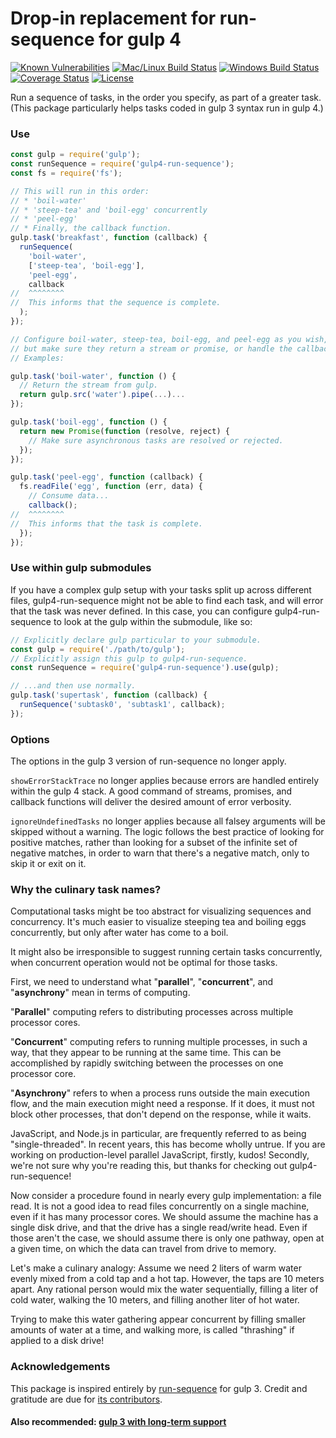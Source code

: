 # Drop-in replacement for run-sequence for gulp 4

[![Known Vulnerabilities][snyk-image]][snyk-url]
[![Mac/Linux Build Status][travis-image]][travis-url]
[![Windows Build Status][appveyor-image]][appveyor-url]
[![Coverage Status][coveralls-image]][coveralls-url]
[![License][license-image]][license-url]

Run a sequence of tasks, in the order you specify, as part of a greater task. 
(This package particularly helps tasks coded in gulp 3 syntax run in gulp 4.)

### Use

```javascript
const gulp = require('gulp');
const runSequence = require('gulp4-run-sequence');
const fs = require('fs');

// This will run in this order:
// * 'boil-water'
// * 'steep-tea' and 'boil-egg' concurrently
// * 'peel-egg'
// * Finally, the callback function.
gulp.task('breakfast', function (callback) {
  runSequence(
    'boil-water',
    ['steep-tea', 'boil-egg'],
    'peel-egg',
    callback
//  ^^^^^^^^
//  This informs that the sequence is complete.
  );
});

// Configure boil-water, steep-tea, boil-egg, and peel-egg as you wish,
// but make sure they return a stream or promise, or handle the callback.
// Examples:

gulp.task('boil-water', function () {
  // Return the stream from gulp.
  return gulp.src('water').pipe(...)...
});

gulp.task('boil-egg', function () {
  return new Promise(function (resolve, reject) {
    // Make sure asynchronous tasks are resolved or rejected.
  });
});

gulp.task('peel-egg', function (callback) {
  fs.readFile('egg', function (err, data) {
    // Consume data...
    callback();
//  ^^^^^^^^
//  This informs that the task is complete.
  });
});
```

### Use within gulp submodules

If you have a complex gulp setup with your tasks split up across different 
files, gulp4-run-sequence might not be able to find each task, and will error 
that the task was never defined. In this case, you can configure 
gulp4-run-sequence to look at the gulp within the submodule, like so:

```javascript
// Explicitly declare gulp particular to your submodule.
const gulp = require('./path/to/gulp');
// Explicitly assign this gulp to gulp4-run-sequence.
const runSequence = require('gulp4-run-sequence').use(gulp);

// ...and then use normally.
gulp.task('supertask', function (callback) {
  runSequence('subtask0', 'subtask1', callback);
});
```

### Options

The options in the gulp 3 version of run-sequence no longer apply. 

`showErrorStackTrace` no longer applies because errors are handled entirely 
within the gulp 4 stack. A good command of streams, promises, and callback 
functions will deliver the desired amount of error verbosity.

`ignoreUndefinedTasks` no longer applies because all falsey arguments will be 
skipped without a warning. The logic follows the best practice of looking for 
positive matches, rather than looking for a subset of the infinite set of 
negative matches, in order to warn that there's a negative match, only to skip 
it or exit on it.

### Why the culinary task names?

Computational tasks might be too abstract for visualizing sequences and 
concurrency. It's much easier to visualize steeping tea and boiling eggs 
concurrently, but only after water has come to a boil.

It might also be irresponsible to suggest running certain tasks concurrently, 
when concurrent operation would not be optimal for those tasks.

First, we need to understand what "__parallel__", "__concurrent__", and 
"__asynchrony__" mean in terms of computing.

"__Parallel__" computing refers to distributing processes across multiple 
processor cores.

"__Concurrent__" computing refers to running multiple processes, in such a way, 
that they appear to be running at the same time. This can be accomplished by 
rapidly switching between the processes on one processor core.

"__Asynchrony__" refers to when a process runs outside the main execution flow, 
and the main execution might need a response. If it does, it must not block 
other processes, that don't depend on the response, while it waits.

JavaScript, and Node.js in particular, are frequently referred to as being 
"single-threaded". In recent years, this has become wholly untrue. If you are 
working on production-level parallel JavaScript, firstly, kudos! Secondly, we're 
not sure why you're reading this, but thanks for checking out 
gulp4-run-sequence!

Now consider a procedure found in nearly every gulp implementation: a file read. 
It is not a good idea to read files concurrently on a single machine, even if it 
has many processor cores. We should assume the machine has a single disk drive, 
and that the drive has a single read/write head. Even if those aren't the case, 
we should assume there is only one pathway, open at a given time, on which the 
data can travel from drive to memory.

Let's make a culinary analogy: Assume we need 2 liters of warm water evenly 
mixed from a cold tap and a hot tap. However, the taps are 10 meters apart. Any 
rational person would mix the water sequentially, filling a liter of cold water, 
walking the 10 meters, and filling another liter of hot water.

Trying to make this water gathering appear concurrent by filling smaller 
amounts of water at a time, and walking more, is called "thrashing" if applied 
to a disk drive!

### Acknowledgements

This package is inspired entirely by 
[run-sequence](https://github.com/OverZealous/run-sequence) for gulp 3. Credit 
and gratitude are due for 
[its contributors](https://github.com/OverZealous/run-sequence/graphs/contributors). 

#### Also recommended: [gulp 3 with long-term support](https://github.com/electric-eloquence/gulp)

[snyk-image]: https://snyk.io/test/github/electric-eloquence/gulp4-run-sequence/master/badge.svg
[snyk-url]: https://snyk.io/test/github/electric-eloquence/gulp4-run-sequence/master

[travis-image]: https://img.shields.io/travis/electric-eloquence/gulp4-run-sequence.svg?label=mac%20%26%20linux
[travis-url]: https://travis-ci.org/electric-eloquence/gulp4-run-sequence

[appveyor-image]: https://img.shields.io/appveyor/ci/e2tha-e/gulp4-run-sequence.svg?label=windows
[appveyor-url]: https://ci.appveyor.com/project/e2tha-e/gulp4-run-sequence

[coveralls-image]: https://img.shields.io/coveralls/electric-eloquence/gulp4-run-sequence/master.svg
[coveralls-url]: https://coveralls.io/r/electric-eloquence/gulp4-run-sequence

[license-image]: https://img.shields.io/github/license/electric-eloquence/gulp4-run-sequence.svg
[license-url]: https://raw.githubusercontent.com/electric-eloquence/gulp4-run-sequence/master/LICENSE
